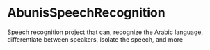 # AbunisSpeechRecognition
Speech recognition project that can, recognize the Arabic language, differentiate between speakers, isolate the speech, and more
